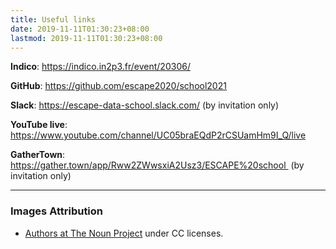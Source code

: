 ```yaml
---
title: Useful links
date: 2019-11-11T01:30:23+08:00
lastmod: 2019-11-11T01:30:23+08:00
---
```


**Indico**: https://indico.in2p3.fr/event/20306/

**GitHub**: https://github.com/escape2020/school2021

**Slack**: https://escape-data-school.slack.com/ (by invitation only)

**YouTube live**: https://www.youtube.com/channel/UC05braEQdP2rCSUamHm9I_Q/live

**GatherTown**: https://gather.town/app/Rww2ZWwsxiA2Usz3/ESCAPE%20school  (by invitation only)

---

### Images Attribution
- [Authors at The Noun Project](https://thenounproject.com/) under CC licenses.
